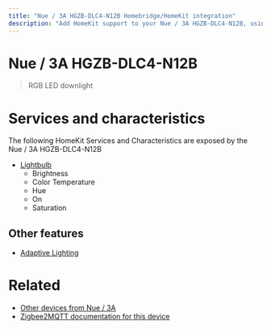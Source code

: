 ```yaml
---
title: "Nue / 3A HGZB-DLC4-N12B Homebridge/HomeKit integration"
description: "Add HomeKit support to your Nue / 3A HGZB-DLC4-N12B, using Homebridge, Zigbee2MQTT and homebridge-z2m."
---
```

<!---
This file has been GENERATED using src/docgen/docgen.ts
DO NOT EDIT THIS FILE MANUALLY!
-->
# Nue / 3A HGZB-DLC4-N12B
> RGB LED downlight


# Services and characteristics
The following HomeKit Services and Characteristics are exposed by
the Nue / 3A HGZB-DLC4-N12B

* [Lightbulb](../../light.md)
  * Brightness
  * Color Temperature
  * Hue
  * On
  * Saturation


## Other features
* [Adaptive Lighting](../../light.md)


# Related
* [Other devices from Nue / 3A](../index.md#nue_3a)
* [Zigbee2MQTT documentation for this device](https://www.zigbee2mqtt.io/devices/HGZB-DLC4-N12B.html)